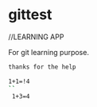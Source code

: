 # gittest
//LEARNING APP

For git learning purpose.

```bash
thanks for the help
```

```bash
1+1=!4
``
 1+3=4
